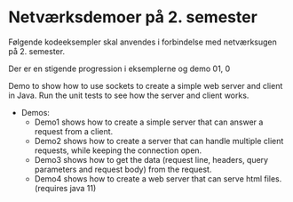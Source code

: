 # Netværksdemoer på 2. semester

Følgende kodeeksempler skal anvendes i forbindelse med netværksugen på 2. semester.

Der er en stigende progression i eksemplerne og demo 01, 0


Demo to show how to use sockets to create a simple web server and client in Java.
Run the unit tests to see how the server and client works.
- Demos:
  - Demo1 shows how to create a simple server that can answer a request from a client.
  - Demo2 shows how to create a server that can handle multiple client requests, while keeping the connection open.
  - Demo3 shows how to get the data (request line, headers, query parameters and request body) from the request.
  - Demo4 shows how to create a web server that can serve html files. (requires java 11)


